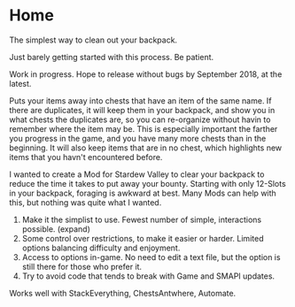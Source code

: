 # Home
The simplest way to clean out your backpack.

Just barely getting started with this process. Be patient.

Work in progress. Hope to release without bugs by September 2018, at the latest.

Puts your items away into chests that have an item of the same name. If there are duplicates, it will keep them in your backpack, and show you in what chests the duplicates are, so you can re-organize without havin to remember where the item may be. This is especially important the farther you progress in the game, and you have many more chests than in the beginning. It will also keep items that are in no chest, which highlights new items that you havn't encountered before.

I wanted to create a Mod for Stardew Valley to clear your backpack to reduce the time it takes to put away your bounty.
Starting with only 12-Slots in your backpack, foraging is awkward at best. Many Mods can help with this, but nothing was quite what I wanted.

1) Make it the simplist to use. Fewest number of simple, interactions possible. (expand)
2) Some control over restrictions, to make it easier or harder. Limited options balancing difficulty and enjoyment.
3) Access to options in-game. No need to edit a text file, but the option is still there for those who prefer it.
4) Try to avoid code that tends to break with Game and SMAPI updates.

Works well with StackEverything, ChestsAntwhere, Automate.
